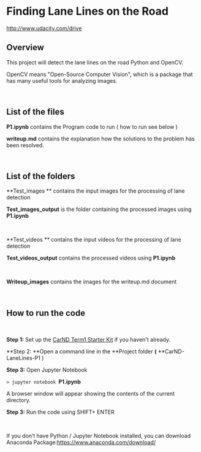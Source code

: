 **Finding Lane Lines on the Road**
==================================

<http://www.udacity.com/drive>

Overview
--------

This project will detect the lane lines on the road Python and OpenCV.

OpenCV means "Open-Source Computer Vision", which is a package that has many
useful tools for analyzing images.

 

List of the files
-----------------

**P1.ipynb** contains the Program code to run ( how to run see below )

**writeup.md** contains the explanation how the solutions to the problem has
been resolved.

 

List of the folders
-------------------

**Test_images ** contains the input images for the processing of lane detection

**Test_images_output** is the folder containing the processed images using
**P1.ipynb**

 

**Test_videos **  contains the input videos for the processing of lane detection

**Test_videos_output** contains the processed videos using **P1.ipynb**

 

**Writeup_images** contains the images for the writeup.md document

 

**How to run the code**
-----------------------

 

**Step 1:** Set up the [CarND Term1 Starter
Kit](https://classroom.udacity.com/nanodegrees/nd013/parts/fbf77062-5703-404e-b60c-95b78b2f3f9e/modules/83ec35ee-1e02-48a5-bdb7-d244bd47c2dc/lessons/8c82408b-a217-4d09-b81d-1bda4c6380ef/concepts/4f1870e0-3849-43e4-b670-12e6f2d4b7a7)
if you haven't already.

**Step 2: **Open a command line in the **Project folder **(**
**CarND-LaneLines-P1 )

**Step 3:** Open Jupyter Notebook

`> jupyter notebook `**P1.ipynb**

A browser window will appear showing the contents of the current directory.

**Step 3:** Run the code using SHIFT+ ENTER

 

If you don’t have Python / Jupyter Notebook installed, you can download Anaconda
Package:<https://www.anaconda.com/download/>

 

 

 
-

